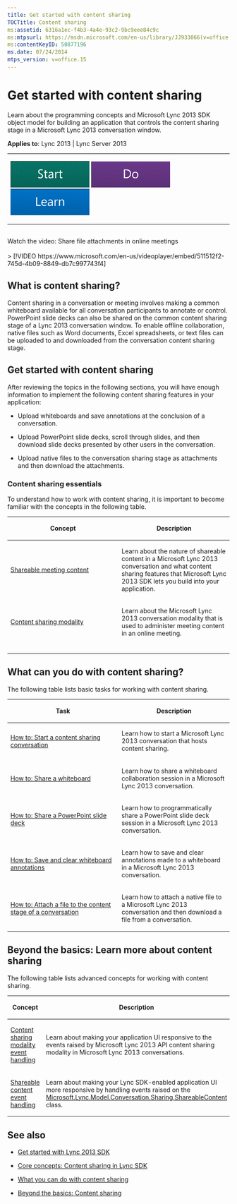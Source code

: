 ```yaml
---
title: Get started with content sharing
TOCTitle: Content sharing
ms:assetid: 6316a1ec-f4b3-4a4e-93c2-9bc9eee84c9c
ms:mtpsurl: https://msdn.microsoft.com/en-us/library/JJ933066(v=office.15)
ms:contentKeyID: 50877196
ms.date: 07/24/2014
mtps_version: v=office.15
---
```


# Get started with content sharing

Learn about the programming concepts and Microsoft Lync 2013 SDK object model for building an application that controls the content sharing stage in a Microsoft Lync 2013 conversation window.



**Applies to**: Lync 2013 | Lync Server 2013
 

<table>
<colgroup>
<col style="width: 100%" />
</colgroup>
<tbody>
<tr class="odd">
<td><p><a href="get-started-with-content-sharing.md#Start" class="uri"><img src="images/JJ933215.mod_icon_getstartbox(Office.15).gif"/></a>   <a href="get-started-with-content-sharing.md#Do" class="uri"><img src="images/JJ933215.mod_icon_dobox(Office.15).gif"/></a>   <a href="get-started-with-content-sharing.md#Learn" class="uri"><img src="images/JJ933215.mod_icon_startbox(Office.15).gif"/></a></p></td>
</tr>
</tbody>
</table>

<table>
<colgroup>
<col style="width: 100%" />
</colgroup>
<tbody>
<tr class="odd">
</tr>
</tbody>
</table>
<div class="caption">
Watch the video: Share file attachments in online meetings
</div>
<br />
&gt; [!VIDEO https://www.microsoft.com/en-us/videoplayer/embed/511512f2-745d-4b09-8849-db7c997743f4]


## What is content sharing?

Content sharing in a conversation or meeting involves making a common whiteboard available for all conversation participants to annotate or control. PowerPoint slide decks can also be shared on the common content sharing stage of a Lync 2013 conversation window. To enable offline collaboration, native files such as Word documents, Excel spreadsheets, or text files can be uploaded to and downloaded from the conversation content sharing stage.

<a name="Start"></a> 

## Get started with content sharing

After reviewing the topics in the following sections, you will have enough information to implement the following content sharing features in your application:

  - Upload whiteboards and save annotations at the conclusion of a conversation.

  - Upload PowerPoint slide decks, scroll through slides, and then download slide decks presented by other users in the conversation.

  - Upload native files to the conversation sharing stage as attachments and then download the attachments.

### Content sharing essentials

To understand how to work with content sharing, it is important to become familiar with the concepts in the following table.

<table>
<colgroup>
<col style="width: 50%" />
<col style="width: 50%" />
</colgroup>
<thead>
<tr class="header">
<th><p>Concept</p></th>
<th><p>Description</p></th>
</tr>
</thead>
<tbody>
<tr class="odd">
<td><p><a href="shareable-meeting-content.md">Shareable meeting content</a></p></td>
<td><p>Learn about the nature of shareable content in a Microsoft Lync 2013 conversation and what content sharing features that Microsoft Lync 2013 SDK lets you build into your application.</p></td>
</tr>
<tr class="even">
<td><p><a href="content-sharing-modality.md">Content sharing modality</a></p></td>
<td><p>Learn about the Microsoft Lync 2013 conversation modality that is used to administer meeting content in an online meeting.</p></td>
</tr>
<tr class="odd">
<td><p></p></td>
<td><p></p></td>
</tr>
</tbody>
</table>

<a name="Do"></a>

## What can you do with content sharing?

The following table lists basic tasks for working with content sharing.

<table>
<colgroup>
<col style="width: 50%" />
<col style="width: 50%" />
</colgroup>
<thead>
<tr class="header">
<th><p>Task</p></th>
<th><p>Description</p></th>
</tr>
</thead>
<tbody>
<tr class="odd">
<td><p><a href="how-to-start-a-content-sharing-conversation.md">How to: Start a content sharing conversation</a></p></td>
<td><p>Learn how to start a Microsoft Lync 2013 conversation that hosts content sharing.</p></td>
</tr>
<tr class="even">
<td><p><a href="how-to-share-a-whiteboard.md">How to: Share a whiteboard</a></p></td>
<td><p>Learn how to share a whiteboard collaboration session in a Microsoft Lync 2013 conversation.</p></td>
</tr>
<tr class="odd">
<td><p><a href="how-to-share-a-powerpoint-slide-deck.md">How to: Share a PowerPoint slide deck</a></p></td>
<td><p>Learn how to programmatically share a PowerPoint slide deck session in a Microsoft Lync 2013 conversation.</p></td>
</tr>
<tr class="even">
<td><p><a href="how-to-save-and-clear-whiteboard-annotations.md">How to: Save and clear whiteboard annotations</a></p></td>
<td><p>Learn how to save and clear annotations made to a whiteboard in a Microsoft Lync 2013 conversation.</p></td>
</tr>
<tr class="odd">
<td><p><a href="how-to-attach-a-file-to-the-content-stage-of-a-conversation.md">How to: Attach a file to the content stage of a conversation</a></p></td>
<td><p>Learn how to attach a native file to a Microsoft Lync 2013 conversation and then download a file from a conversation.</p></td>
</tr>
</tbody>
</table>

<a name="Learn"></a>

## Beyond the basics: Learn more about content sharing

The following table lists advanced concepts for working with content sharing.

<table>
<colgroup>
<col style="width: 50%" />
<col style="width: 50%" />
</colgroup>
<thead>
<tr class="header">
<th><p>Concept</p></th>
<th><p>Description</p></th>
</tr>
</thead>
<tbody>
<tr class="odd">
<td><p><a href="content-sharing-modality-event-handling.md">Content sharing modality event handling</a></p></td>
<td><p>Learn about making your application UI responsive to the events raised by Microsoft Lync 2013 API content sharing modality in Microsoft Lync 2013 conversations.</p></td>
</tr>
<tr class="even">
<td><p><a href="shareable-content-event-handling.md">Shareable content event handling</a></p></td>
<td><p>Learn about making your Lync SDK-enabled application UI more responsive by handling events raised on the <a href="https://msdn.microsoft.com/en-us/library/jj277217(v=office.15)">Microsoft.Lync.Model.Conversation.Sharing.ShareableContent</a> class.</p></td>
</tr>
</tbody>
</table>

## See also

  - [Get started with Lync 2013 SDK](get-started-with-lync-2013-sdk.md)

  - [Core concepts: Content sharing in Lync SDK](core-concepts-content-sharing-in-lync-sdk.md)

  - [What you can do with content sharing](what-you-can-do-with-content-sharing.md)

  - [Beyond the basics: Content sharing](beyond-the-basics-content-sharing.md)

